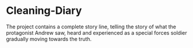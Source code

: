 # Cleaning-Diary
The project contains a complete story line, telling the story of what the protagonist Andrew saw, heard and experienced as a special forces soldier gradually moving towards the truth.
